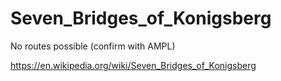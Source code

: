 # Seven_Bridges_of_Konigsberg
No routes possible (confirm with AMPL)

https://en.wikipedia.org/wiki/Seven_Bridges_of_Konigsberg

